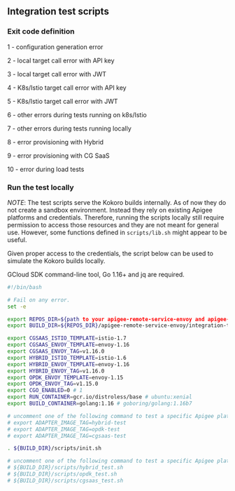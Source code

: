 ## Integration test scripts

### Exit code definition

1 - configuration generation error

2 - local target call error with API key

3 - local target call error with JWT

4 - K8s/Istio target call error with API key

5 - K8s/Istio target call error with JWT

6 - other errors during tests running on k8s/Istio

7 - other errors during tests running locally

8 - error provisioning with Hybrid

9 - error provisioning with CG SaaS

10 - error during load tests

### Run the test locally

*NOTE*: The test scripts serve the Kokoro builds internally. As of now they do not create a sandbox environment. Instead they rely on existing Apigee platforms and credentials. Therefore, running the scripts locally still require permission to access those resources and they are not meant for general use. However, some functions defined in `scripts/lib.sh` might appear to be useful.

Given proper access to the credentials, the script below can be used to simulate the Kokoro builds locally.

GCloud SDK command-line tool, Go 1.16+ and jq are required.

```bash
#!/bin/bash

# Fail on any error.
set -e

export REPOS_DIR=${path to your apigee-remote-service-envoy and apigee-remote-service-cli repos}
export BUILD_DIR=${REPOS_DIR}/apigee-remote-service-envoy/integration-test

export CGSAAS_ISTIO_TEMPLATE=istio-1.7
export CGSAAS_ENVOY_TEMPLATE=envoy-1.16
export CGSAAS_ENVOY_TAG=v1.16.0
export HYBRID_ISTIO_TEMPLATE=istio-1.6
export HYBRID_ENVOY_TEMPLATE=envoy-1.16
export HYBRID_ENVOY_TAG=v1.16.0
export OPDK_ENVOY_TEMPLATE=envoy-1.15
export OPDK_ENVOY_TAG=v1.15.0
export CGO_ENABLED=0 # 1
export RUN_CONTAINER=gcr.io/distroless/base # ubuntu:xenial
export BUILD_CONTAINER=golang:1.16 # goboring/golang:1.16b7

# uncomment one of the following command to test a specific Apigee platform
# export ADAPTER_IMAGE_TAG=hybrid-test
# export ADAPTER_IMAGE_TAG=opdk-test
# export ADAPTER_IMAGE_TAG=cgsaas-test

. ${BUILD_DIR}/scripts/init.sh

# uncomment one of the following command to test a specific Apigee platform
# ${BUILD_DIR}/scripts/hybrid_test.sh
# ${BUILD_DIR}/scripts/opdk_test.sh
# ${BUILD_DIR}/scripts/cgsaas_test.sh
```
